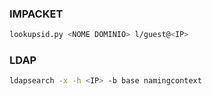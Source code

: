 ### **IMPACKET**
```bash
lookupsid.py <NOME DOMINIO> l/guest@<IP>
```

### **LDAP**
```bash
ldapsearch -x -h <IP> -b base namingcontext
```
